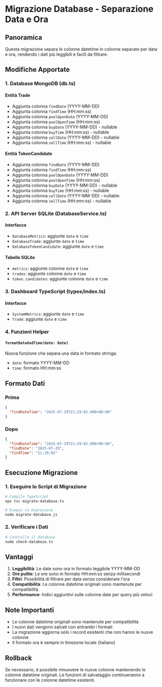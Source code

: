 # Migrazione Database - Separazione Data e Ora

## Panoramica

Questa migrazione separa le colonne datetime in colonne separate per data e ora, rendendo i dati più leggibili e facili da filtrare.

## Modifiche Apportate

### 1. Database MongoDB (db.ts)

#### Entità Trade
- Aggiunta colonna `findDate` (YYYY-MM-DD)
- Aggiunta colonna `findTime` (HH:mm:ss)
- Aggiunta colonna `poolOpenDate` (YYYY-MM-DD)
- Aggiunta colonna `poolOpenTime` (HH:mm:ss)
- Aggiunta colonna `buyDate` (YYYY-MM-DD) - nullable
- Aggiunta colonna `buyTime` (HH:mm:ss) - nullable
- Aggiunta colonna `sellDate` (YYYY-MM-DD) - nullable
- Aggiunta colonna `sellTime` (HH:mm:ss) - nullable

#### Entità TokenCandidate
- Aggiunta colonna `findDate` (YYYY-MM-DD)
- Aggiunta colonna `findTime` (HH:mm:ss)
- Aggiunta colonna `poolOpenDate` (YYYY-MM-DD)
- Aggiunta colonna `poolOpenTime` (HH:mm:ss)
- Aggiunta colonna `buyDate` (YYYY-MM-DD) - nullable
- Aggiunta colonna `buyTime` (HH:mm:ss) - nullable
- Aggiunta colonna `sellDate` (YYYY-MM-DD) - nullable
- Aggiunta colonna `sellTime` (HH:mm:ss) - nullable

### 2. API Server SQLite (DatabaseService.ts)

#### Interfacce
- `DatabaseMetrics`: aggiunte `date` e `time`
- `DatabaseTrade`: aggiunte `date` e `time`
- `DatabaseTokenCandidate`: aggiunte `date` e `time`

#### Tabelle SQLite
- `metrics`: aggiunte colonne `date` e `time`
- `trades`: aggiunte colonne `date` e `time`
- `token_candidates`: aggiunte colonne `date` e `time`

### 3. Dashboard TypeScript (types/index.ts)

#### Interfacce
- `SystemMetrics`: aggiunte `date` e `time`
- `Trade`: aggiunte `date` e `time`

### 4. Funzioni Helper

#### `formatDateAndTime(date: Date)`
Nuova funzione che separa una data in formato stringa:
- `date`: formato YYYY-MM-DD
- `time`: formato HH:mm:ss

## Formato Dati

### Prima
```json
{
  "findDateTime": "2025-07-29T21:29:02.000+00:00"
}
```

### Dopo
```json
{
  "findDateTime": "2025-07-29T21:29:02.000+00:00",
  "findDate": "2025-07-29",
  "findTime": "21:29:02"
}
```

## Esecuzione Migrazione

### 1. Eseguire lo Script di Migrazione

```bash
# Compila TypeScript
npx tsc migrate-database.ts

# Esegui la migrazione
node migrate-database.js
```

### 2. Verificare i Dati

```bash
# Controlla il database
node check-database.ts
```

## Vantaggi

1. **Leggibilità**: Le date sono ora in formato leggibile YYYY-MM-DD
2. **Ore pulite**: Le ore sono in formato HH:mm:ss senza millisecondi
3. **Filtri**: Possibilità di filtrare per data senza considerare l'ora
4. **Compatibilità**: Le colonne datetime originali sono mantenute per compatibilità
5. **Performance**: Indici aggiuntivi sulle colonne date per query più veloci

## Note Importanti

- Le colonne datetime originali sono mantenute per compatibilità
- I nuovi dati vengono salvati con entrambi i formati
- La migrazione aggiorna solo i record esistenti che non hanno le nuove colonne
- Il formato ora è sempre in timezone locale (italiano)

## Rollback

Se necessario, è possibile rimuovere le nuove colonne mantenendo le colonne datetime originali. Le funzioni di salvataggio continueranno a funzionare con le colonne datetime esistenti. 